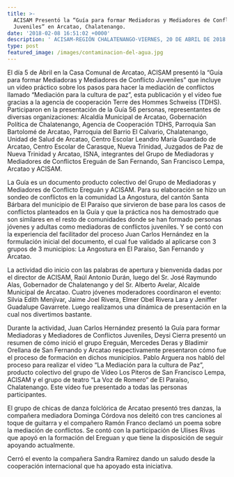 ```yaml
---
title: >-
  ACISAM Presentó la “Guía para formar Mediadoras y Mediadores de Conflictos
  Juveniles” en Arcatao, Chalatenango. 
date: '2018-02-08 16:51:02 +0000'
description: ' ACISAM-REGIÓN CHALATENANGO·VIERNES, 20 DE ABRIL DE 2018'
type: post
featured_image: /images/contaminacion-del-agua.jpg
---
```



  

El día 5 de Abril en la Casa Comunal de Arcatao, ACISAM  presentó la “Guía para formar Mediadoras y Mediadores de Conflicto Juveniles” que incluye un vídeo práctico sobre los pasos para hacer la mediación de conflictos llamado “Mediación para la cultura de paz”, esta publicación y el vídeo fue gracias a la agencia de cooperación Terre des Hommes Schweiss (TDHS). Participaron en la presentación de la Guía 56 personas, representantes de diversas organizaciones: Alcaldía Municipal de Arcatao, Gobernación Política de Chalatenango, Agencia de Cooperación TDHS, Parroquia San Bartolomé de Arcatao, Parroquia del Barrio El Calvario, Chalatenango, Unidad de Salud de Arcatao, Centro Escolar Leandro María Guardado de Arcatao, Centro Escolar de Carasque, Nueva Trinidad, Juzgados de Paz de Nueva Trinidad y Arcatao, ISNA, integrantes del Grupo de Mediadoras y Mediadores de Conflictos Ereguán de San Fernando, San Francisco Lempa, Arcatao y ACISAM.

La Guía es un documento producto colectivo del Grupo de Mediadoras y Mediadores de Conflicto Ereguán y ACISAM. Para su elaboración se hizo un sondeo de conflictos en la comunidad La Angostura, del cantón Santa Bárbara del municipio de El Paraíso que sirvieron de base para los casos de conflictos planteados en la Guía y que la práctica nos ha demostrado que son similares en el resto de comunidades donde se han formado personas jóvenes y adultas como mediadoras de conflictos juveniles. Y se contó con la experiencia del facilitador del proceso Juan Carlos Hernández en la formulación inicial del documento, el cual fue validado al aplicarse con 3 grupos de 3 municipios: La Angostura en El Paraíso, San Fernando y Arcatao.

La actividad dio inicio con las palabras de apertura y bienvenida dadas por el director de ACISAM, Raúl Antonio Durán, luego del Sr. José Raymundo Alas, Gobernador de Chalatenango y del Sr. Alberto Avelar, Alcalde Municipal de Arcatao. Cuatro jóvenes moderadores coordinaron el evento: Silvia Edith Menjivar, Jaime Joel Rivera, Elmer Obel Rivera Lara y Jeniffer Guadalupe Gavarrete. Luego realizamos una dinámica de presentación en la cual nos divertimos bastante.

Durante la actividad, Juan Carlos Hernández presentó la Guía para formar Mediadoras y Mediadores de Conflictos Juveniles, Deysi Cierra presentó un resumen de cómo inició el grupo Ereguán, Mercedes Deras y Bladimir Orellana de San Fernando y Arcatao respectivamente presentaron cómo fue el proceso de formación en dichos municipios. Pablo Arguera nos habló del proceso para realizar el vídeo “La Mediación para la cultura de Paz”, producto colectivo del grupo de Vídeo Los Piteros de San Francisco Lempa, ACISAM y el grupo de teatro “La Voz de Romero” de El Paraíso, Chalatenango. Este vídeo fue presentado a todas las personas participantes.

El grupo de chicas de danza folclórica de Arcatao presentó tres danzas, la compañera mediadora Dominga Córdova nos deleitó con tres canciones al toque de guitarra y el compañero Ramón Franco declamó un poema sobre la mediación de conflictos. Se contó con la participación de Ulises Rivas que apoyó en la formación del Ereguan y que tiene la disposición de seguir apoyando actualmente.

Cerró el evento la compañera Sandra Ramírez dando un saludo desde la cooperación internacional que ha apoyado esta iniciativa.
